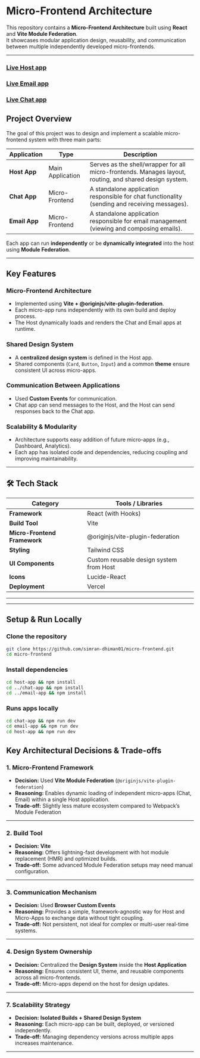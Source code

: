 # Micro-Frontend Architecture

This repository contains a **Micro-Frontend Architecture** built using **React** and **Vite Module Federation**.  
It showcases modular application design, reusability, and communication between multiple independently developed micro-frontends.

---
###  [Live Host app](https://host-app-sepia.vercel.app/)
###  [Live Email app](https://email-app-mfe.vercel.app/)
###  [Live Chat app](https://micro-frontend-pi.vercel.app/)


## Project Overview

The goal of this project was to design and implement a scalable micro-frontend system with three main parts:

| Application | Type | Description |
|--------------|------|-------------|
| **Host App** | Main Application | Serves as the shell/wrapper for all micro-frontends. Manages layout, routing, and shared design system. |
| **Chat App** | Micro-Frontend | A standalone application responsible for chat functionality (sending and receiving messages). |
| **Email App** | Micro-Frontend | A standalone application responsible for email management (viewing and composing emails). |

Each app can run **independently** or be **dynamically integrated** into the host using **Module Federation**.

---

## Key Features 

### Micro-Frontend Architecture
- Implemented using **Vite + @originjs/vite-plugin-federation**.
- Each micro-app runs independently with its own build and deploy process.
- The Host dynamically loads and renders the Chat and Email apps at runtime.

### Shared Design System
- A **centralized design system** is defined in the Host app.
- Shared components (`Card`, `Button`, `Input`) and a common **theme** ensure consistent UI across micro-apps.

### Communication Between Applications
- Used **Custom Events** for communication.
- Chat app can send messages to the Host, and the Host can send responses back to the Chat app.

### Scalability & Modularity
- Architecture supports easy addition of future micro-apps (e.g., Dashboard, Analytics).
- Each app has isolated code and dependencies, reducing coupling and improving maintainability.

---

## 🛠️ Tech Stack

| Category | Tools / Libraries |
|-----------|------------------|
| **Framework** | React (with Hooks) |
| **Build Tool** | Vite |
| **Micro-Frontend Framework** | @originjs/vite-plugin-federation |
| **Styling** | Tailwind CSS |
| **UI Components** | Custom reusable design system from Host |
| **Icons** | Lucide-React |
| **Deployment** | Vercel |

---


---

## Setup & Run Locally

### Clone the repository
```bash
git clone https://github.com/simran-dhiman01/micro-frontend.git
cd micro-frontend
```
### Install dependencies
```bash
cd host-app && npm install
cd ../chat-app && npm install
cd ../email-app && npm install
```
### Runs apps locally
```bash
cd chat-app && npm run dev
cd email-app && npm run dev
cd host-app && npm run dev
```
## Key Architectural Decisions & Trade-offs

### 1. Micro-Frontend Framework
- **Decision:** Used **Vite Module Federation** (`@originjs/vite-plugin-federation`)
- **Reasoning:** Enables dynamic loading of independent micro-apps (Chat, Email) within a single Host application.
- **Trade-off:** Slightly less mature ecosystem compared to Webpack’s Module Federation

---

### 2. Build Tool
- **Decision:** **Vite**
- **Reasoning:** Offers lightning-fast development with hot module replacement (HMR) and optimized builds.
- **Trade-off:** Some advanced Module Federation setups may need manual configuration.

---

### 3. Communication Mechanism
- **Decision:** Used **Browser Custom Events**
- **Reasoning:** Provides a simple, framework-agnostic way for Host and Micro-Apps to exchange data without tight coupling.
- **Trade-off:** Not persistent, not ideal for complex or multi-user real-time systems.

---

### 4. Design System Ownership
- **Decision:** Centralized the **Design System** inside the **Host Application**
- **Reasoning:** Ensures consistent UI, theme, and reusable components across all micro-frontends.
- **Trade-off:** Micro-apps depend on the host for design updates.

---

### 7. Scalability Strategy
- **Decision:** **Isolated Builds + Shared Design System**
- **Reasoning:** Each micro-app can be built, deployed, or versioned independently.
- **Trade-off:** Managing dependency versions across multiple apps increases maintenance.

---




